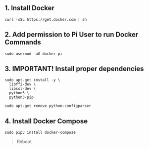 ## 1. Install Docker
```
curl -sSL https://get.docker.com | sh
```

## 2. Add permission to Pi User to run Docker Commands
```
sudo usermod -aG docker pi
```

## 3. IMPORTANT! Install proper dependencies
```
sudo apt-get install -y \
  libffi-dev \
  libssl-dev \
  python3 \
  python3-pip

sudo apt-get remove python-configparser
```

## 4. Install Docker Compose
```
sudo pip3 install docker-compose
```

> Reboot
